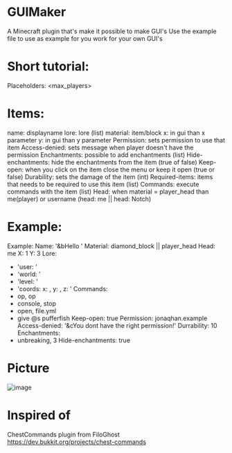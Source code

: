 # GUIMaker
A Minecraft plugin that's make it possible to make GUI's
Use the example file to use as example for you work for your own GUI's

# Short tutorial:
Placeholders:
<player>
<world>
<online>
<level>
<exp>
<ip>
<max_players>
<uuid>
<x>
<y>
<z>

# Items:
name: displayname
lore: lore (list)
material: item/block
x: in gui than x parameter
y: in gui than y parameter
Permission: sets permission to use that item
Access-denied: sets message when player doesn't have the permission
Enchantments: possible to add enchantments (list)
Hide-enchantments: hide the enchantments from the item (true of false)
Keep-open: when you click on the item close the menu or keep it open (true or false)
Durability: sets the damage of the item (int)
Required-items: items that needs to be required to use this item (list)
Commands: execute commands with the item (list)
Head: when material = player_head than me(player) or username (head: me || head: Notch)

# Example:
Example:
  Name: '&bHello <player>'
  Material: diamond_block || player_head
  Head: me
  X: 1
  Y: 3
  Lore:
  - 'user: <player>'
  - 'world: <world>'
  - 'level: <level>'
  - 'coords: x: <x>, y: <y>, z: <z>'
  Commands:
  - op, op <player>
  - console, stop
  - open, file.yml
  - give @s pufferfish
  Keep-open: true
  Permission: jonaqhan.example
  Access-denied: '&cYou dont have the right permission!'
  Durrability: 10
  Enchantments:
  - unbreaking, 3
  Hide-enchantments: true
 
# Picture
![image](https://user-images.githubusercontent.com/78378288/117069130-6cc5ca00-ad2c-11eb-920e-a520f2599d80.png)

# Inspired of
ChestCommands plugin from FiloGhost
https://dev.bukkit.org/projects/chest-commands
